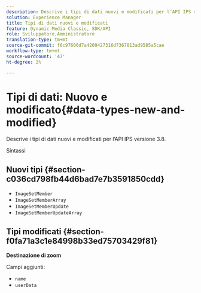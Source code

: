 ```yaml
---
description: Descrive i tipi di dati nuovi e modificati per l’API IPS versione 3.8.
solution: Experience Manager
title: Tipi di dati nuovi e modificati
feature: Dynamic Media Classic, SDK/API
role: Sviluppatore,Amministratore
translation-type: tm+mt
source-git-commit: f6c97606d7a4209427316d7367013ad9585a5cae
workflow-type: tm+mt
source-wordcount: '47'
ht-degree: 2%

---
```



# Tipi di dati: Nuovo e modificato{#data-types-new-and-modified}

Descrive i tipi di dati nuovi e modificati per l’API IPS versione 3.8.

Sintassi

## Nuovi tipi {#section-c036cd798fb44d6bad7e7b3591850cdd}

* `ImageSetMember`
* `ImageSetMemberArray`
* `ImageSetMemberUpdate`
* `ImageSetMemberUpdateArray`

## Tipi modificati {#section-f0fa71a3c1e84998b33ed75703429f81}

**Destinazione di zoom**

Campi aggiunti:

* `name`
* `userData`

